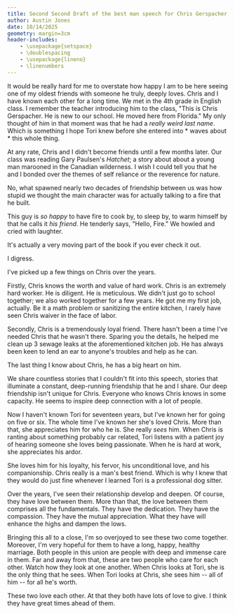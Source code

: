 ```yaml
---
title: Second Second Draft of the best man speech for Chris Gerspacher's Wedding
author: Austin Jones
date: 10/14/2025
geometry: margin=3cm
header-includes:
    - \usepackage{setspace}
    - \doublespacing
    - \usepackage{lineno}
    - \linenumbers
---
```


<!--
    Things to remember:
    - no one give a heck about your stories
    - your job is to explain why Chris and Tori will work out
    - nostalgia needs to be in service of the main idea.
-->

<!--
    Intro:
    - How Chris and I met
    - We were rascals
-->

It would be really hard for me to overstate how happy I am to be here seeing one of my oldest friends with someone he truly, deeply loves.
Chris and I have known each other for a long time.
We met in the 4th grade in English class.
I remember the teacher introducing him to the class, "This is Chris Gerspacher. He is new to our school. He moved here from Florida."
My only thought of him in that moment was that he had a *really weird last name*.
Which is something I hope Tori knew before she entered into \* waves about \* this whole thing.

At any rate, Chris and I didn't become friends until a few months later.
Our class was reading Gary Paulsen's _Hatchet_; a story about about a young man marooned in the Canadian wilderness.
I wish I could tell you that he and I bonded over the themes of self reliance or the reverence for nature.

<!-- TODO(ajone239): Try this orally with and without it -->
No, what spawned nearly two decades of friendship between us was how stupid we thought the main character was for actually talking to a fire that he built.
<!-- VB: I would keep at least some of this; it feels too quick without it, but maybe you're pressed for time -->
This guy is *so happy* to have fire to cook by, to sleep by, to warm himself by that he calls it *his friend*.
He tenderly says, "Hello, Fire." <!-- VB: [especially this line, and then hit the "howled and cried" on the next line] -->
We howled and cried with laughter.
<!-- VB: Pause 2, 3, 4 -->
It's actually a very moving part of the book if you ever check it out.
<!-- if you include the bit above -->
I digress.

<!--
    Why Chris is a great guy:
    - Chris works hard.
    - Chris is a good friend.
    - Chris cares.
-->

I've picked up a few things on Chris over the years.

<!-- Chris works hard. -->
Firstly, Chris knows the worth and value of hard work.
Chris is an extremely hard worker.
He is diligent.
He is meticulous.
We didn't just go to school together; we also worked together for a few years.
He got me my first job, actually.
Be it a math problem or sanitizing the entire kitchen, I rarely have seen Chris waiver in the face of labor.

<!-- Chris is a good friend -->
Secondly, Chris is a tremendously loyal friend.
There hasn't been a time I've needed Chris that he wasn't there.
Sparing you the details, he helped me clean up 3 sewage leaks at the aforementioned kitchen job.
He has always been keen to lend an ear to anyone's troubles and help as he can.

<!-- Chris cares. -->
The last thing I know about Chris, he has a big heart on him.

We share countless stories that I couldn't fit into this speech, stories that illuminate a constant, deep-running friendship that he and I share.
Our deep friendship isn't unique for Chris.
Everyone who knows Chris knows in some capacity.
He seems to inspire deep connection with a lot of people.

<!--
    Enter Tori:
    - She appreciates him
        + She's one of the first examples I remember of someone really seeing Chris.
    - She deserves him
-->

Now I haven't known Tori for seventeen years, but I've known her for going on five or six.
The whole time I've known her she's loved Chris.
More than that, she appreciates him for who he is.
She really _sees_ him.
When Chris is ranting about something probably car related, Tori listens with a patient joy of hearing someone she loves being passionate.
When he is hard at work, she appreciates his ardor.

She loves him for his loyalty, his fervor, his unconditional love, and his companionship.
Chris really is a man's best friend.
Which is why I knew that they would do just fine whenever I learned Tori is a professional dog sitter.

<!--
    Conclusion:
    - Love
    - Marriage
    - Pretty language
    - Be word man
-->

Over the years, I've seen their relationship develop and deepen.
Of course, they have love between them.
More than that, the love between them comprises all the fundamentals.
They have the dedication.
They have the compassion.
They have the mutual appreciation.
What they have will enhance the highs and dampen the lows.

Bringing this all to a close, I'm so overjoyed to see these two come together.
Moreover, I'm very hopeful for them to have a long, happy, healthy marriage.
Both people in this union are people with deep and immense care in them.
Far and away from that, these are two people who care for each other.
Watch how they look at one another.
When Chris looks at Tori, she is the only thing that he sees.
When Tori looks at Chris, she sees him -- all of him -- for all he's worth.

These two love each other.
At that they both have lots of love to give.
I think they have great times ahead of them.
